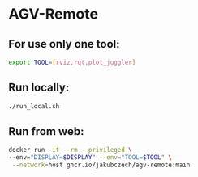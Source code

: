 # AGV-Remote


## For use only one tool:

```bash
export TOOL=[rviz,rqt,plot_juggler]
```

## Run locally:

```bash
./run_local.sh
```

## Run from web:

```bash
docker run -it --rm --privileged \
--env="DISPLAY=$DISPLAY" --env="TOOL=$TOOL" \
 --network=host ghcr.io/jakubczech/agv-remote:main
```